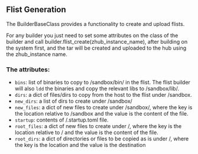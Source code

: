## Flist Generation

The BuilderBaseClass provides a functionality to create and upload flists.

For any builder you just need to set some attributes on the class of the builder and call builder.flist_create(zhub_instance_name), after building on the system first, and the tar will be created and uploaded to the hub using the zhub_instance name.

### The attributes:
- `bins`: list of binaries to copy to /sandbox/bin/ in the flist. The flist builder will also `ldd` the binaries and copy the relevant libs to /sandbox/lib/.
- `dirs`: a dict of files/dirs to copy from the host to the flist under /sandbox.
- `new_dirs`: a list of dirs to create under /sandbox/
- `new_files`: a dict of new files to create under /sandbox/, where the key is the location relative to /sandbox and the value is the content of the file.
- `startup`: contents of /.startup.toml file.
- `root_files`: a dict of new files to create under /, where the key is the location relative to / and the value is the content of the file.
- `root_dirs`: a dict of directories or files to be copied as is under /, where the key is the location and the value is the destination
